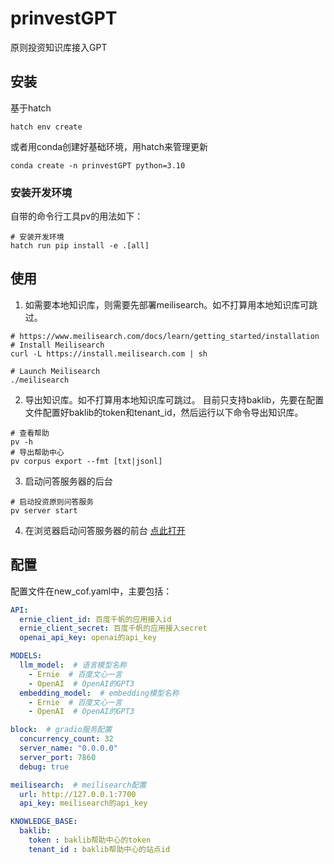 # prinvestGPT
原则投资知识库接入GPT

## 安装
基于hatch
```shell
hatch env create
```
或者用conda创建好基础环境，用hatch来管理更新
```shell
conda create -n prinvestGPT python=3.10
```

### 安装开发环境
自带的命令行工具pv的用法如下：
```shell
# 安装开发环境
hatch run pip install -e .[all]
```


## 使用
1. 如需要本地知识库，则需要先部署meilisearch。如不打算用本地知识库可跳过。
```shell
# https://www.meilisearch.com/docs/learn/getting_started/installation
# Install Meilisearch
curl -L https://install.meilisearch.com | sh

# Launch Meilisearch
./meilisearch
```
2. 导出知识库。如不打算用本地知识库可跳过。
目前只支持baklib，先要在配置文件配置好baklib的token和tenant_id，然后运行以下命令导出知识库。
```shell
# 查看帮助
pv -h
# 导出帮助中心
pv corpus export --fmt [txt|jsonl]
```
3. 启动问答服务器的后台
```shell
# 启动投资原则问答服务
pv server start
```
4. 在浏览器启动问答服务器的前台
[点此打开](http://localhost:7860)

## 配置
配置文件在new_cof.yaml中，主要包括：
```yaml
API:
  ernie_client_id: 百度千帆的应用接入id
  ernie_client_secret: 百度千帆的应用接入secret
  openai_api_key: openai的api_key

MODELS:
  llm_model:  # 语言模型名称
    - Ernie  # 百度文心一言
    - OpenAI  # OpenAI的GPT3
  embedding_model:  # embedding模型名称
    - Ernie  # 百度文心一言
    - OpenAI  # OpenAI的GPT3

block:  # gradio服务配置
  concurrency_count: 32
  server_name: "0.0.0.0"
  server_port: 7860
  debug: true

meilisearch:  # meilisearch配置
  url: http://127.0.0.1:7700
  api_key: meilisearch的api_key

KNOWLEDGE_BASE:
  baklib:
    token : baklib帮助中心的token
    tenant_id : baklib帮助中心的站点id
```